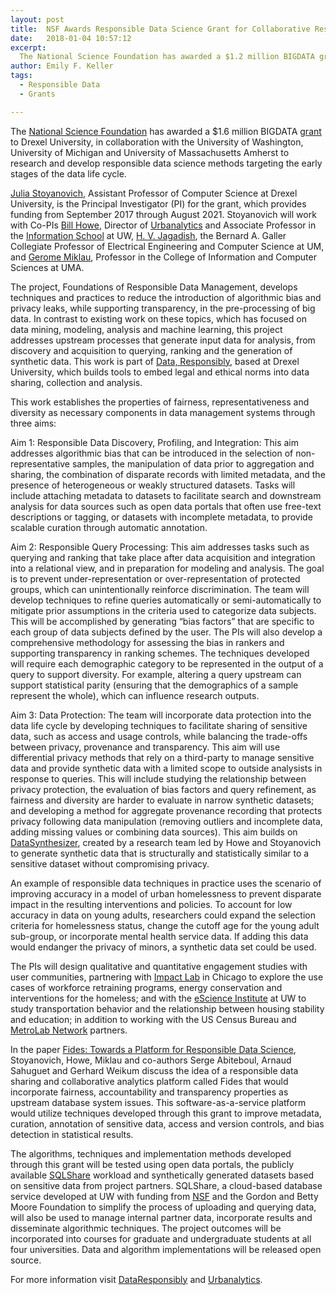 ```yaml
---
layout: post
title:  NSF Awards Responsible Data Science Grant for Collaborative Research
date:   2018-01-04 10:57:12
excerpt:
  The National Science Foundation has awarded a $1.2 million BIGDATA grant to Drexel University, in collaboration with the University of Washington, University of Michigan and University of Massachusetts Amherst to research and develop responsible data science methods targeting the early stages of the data life cycle.
author: Emily F. Keller
tags:
  - Responsible Data
  - Grants

---
```


The [National Science Foundation](https://www.nsf.gov/) has awarded a $1.6 million BIGDATA [grant](https://www.nsf.gov/awardsearch/showAward?AWD_ID=1741047&HistoricalAwards=false) to Drexel University, in collaboration with the University of Washington, University of Michigan and University of Massachusetts Amherst to research and develop responsible data science methods targeting the early stages of the data life cycle.

[Julia Stoyanovich](https://www.cs.drexel.edu/~julia/index.html), Assistant Professor of Computer Science at Drexel University, is the Principal Investigator (PI) for the grant, which provides funding from September 2017 through August 2021. Stoyanovich will work with Co-PIs [Bill Howe](https://faculty.washington.edu/billhowe/), Director of [Urbanalytics](http://urbanalytics.uw.edu/) and Associate Professor in the [Information School](https://ischool.uw.edu/) at UW, [H. V. Jagadish](http://web.eecs.umich.edu/~jag/), the Bernard A. Galler Collegiate Professor of Electrical Engineering and Computer Science at UM, and [Gerome Miklau](https://people.cs.umass.edu/~miklau/), Professor in the College of Information and Computer Sciences at UMA.

The project, Foundations of Responsible Data Management, develops techniques and practices to reduce the introduction of algorithmic bias and privacy leaks, while supporting transparency, in the pre-processing of big data. In contrast to existing work on these topics, which has focused on data mining, modeling, analysis and machine learning, this project addresses upstream processes that generate input data for analysis, from discovery and acquisition to querying, ranking and the generation of synthetic data. This work is part of [Data, Responsibly](https://dataresponsibly.github.io/), based at Drexel University, which builds tools to embed legal and ethical norms into data sharing, collection and analysis.

This work establishes the properties of fairness, representativeness and diversity as necessary components in data management systems through three aims:

Aim 1: Responsible Data Discovery, Profiling, and Integration: This aim addresses algorithmic bias that can be introduced in the selection of non-representative samples, the manipulation of data prior to aggregation and sharing, the combination of disparate records with limited metadata, and the presence of heterogeneous or weakly structured datasets. Tasks will include attaching metadata to datasets to facilitate search and downstream analysis for data sources such as open data portals that often use free-text descriptions or tagging, or datasets with incomplete metadata, to provide scalable curation through automatic annotation.

Aim 2: Responsible Query Processing: This aim addresses tasks such as querying and ranking that take place after data acquisition and integration into a relational view, and in preparation for modeling and analysis. The goal is to prevent under-representation or over-representation of protected groups, which can unintentionally reinforce discrimination. The team will develop techniques to refine queries automatically or semi-automatically to mitigate prior assumptions in the criteria used to categorize data subjects. This will be accomplished by generating “bias factors” that are specific to each group of data subjects defined by the user. The PIs will also develop a comprehensive methodology for assessing the bias in rankers and supporting transparency in ranking schemes. The techniques developed will require each demographic category to be represented in the output of a query to support diversity. For example, altering a query upstream can support statistical parity (ensuring that the demographics of a sample represent the whole), which can influence research outputs.

Aim 3: Data Protection: The team will incorporate data protection into the data life cycle by developing techniques to facilitate sharing of sensitive data, such as access and usage controls, while balancing the trade-offs between privacy, provenance and transparency. This aim will use differential privacy methods that rely on a third-party to manage sensitive data and provide synthetic data with a limited scope to outside analysists in response to queries. This will include studying the relationship between privacy protection, the evaluation of bias factors and query refinement, as fairness and diversity are harder to evaluate in narrow synthetic datasets; and developing a method for aggregate provenance recording that protects privacy following data manipulation (removing outliers and incomplete data, adding missing values or combining data sources). This aim builds on [DataSynthesizer](https://dl.acm.org/citation.cfm?doid=3085504.3091117), created by a research team led by Howe and Stoyanovich to generate synthetic data that is structurally and statistically similar to a sensitive dataset without compromising privacy.

An example of responsible data techniques in practice uses the scenario of improving accuracy in a model of urban homelessness to prevent disparate impact in the resulting interventions and policies. To account for low accuracy in data on young adults, researchers could expand the selection criteria for homelessness status, change the cutoff age for the young adult sub-group, or incorporate mental health service data. If adding this data would endanger the privacy of minors, a synthetic data set could be used.

The PIs will design qualitative and quantitative engagement studies with user communities, partnering with [Impact Lab](http://www.theimpactlab.co/) in Chicago to explore the use cases of workforce retraining programs, energy conservation and interventions for the homeless; and with the [eScience Institute](http://escience.washington.edu/) at UW to study transportation behavior and the relationship between housing stability and education; in addition to working with the US Census Bureau and [MetroLab Network](https://metrolabnetwork.org/) partners.

In the paper [Fides: Towards a Platform for Responsible Data Science](https://hal.inria.fr/hal-01522418), Stoyanovich, Howe, Miklau and co-authors Serge Abiteboul, Arnaud Sahuguet and Gerhard Weikum discuss the idea of a responsible data sharing and collaborative analytics platform called Fides that would incorporate fairness, accountability and transparency properties as upstream database system issues. This software-as-a-service platform would utilize techniques developed through this grant to improve metadata, curation, annotation of sensitive data, access and version controls, and bias detection in statistical results.

The algorithms, techniques and implementation methods developed through this grant will be tested using open data portals, the publicly available [SQLShare](https://uwescience.github.io/sqlshare/) workload and synthetically generated datasets based on sensitive data from project partners. SQLShare, a cloud-based database service developed at UW with funding from [NSF](https://nsf.gov/awardsearch/showAward?AWD_ID=1064505) and the Gordon and Betty Moore Foundation to simplify the process of uploading and querying data, will also be used to manage internal partner data, incorporate results and disseminate algorithmic techniques. The project outcomes will be incorporated into courses for graduate and undergraduate students at all four universities. Data and algorithm implementations will be released open source.

For more information visit [DataResponsibly](https://dataresponsibly.github.io/index.html) and [Urbanalytics](http://urbanalytics.uw.edu/).
